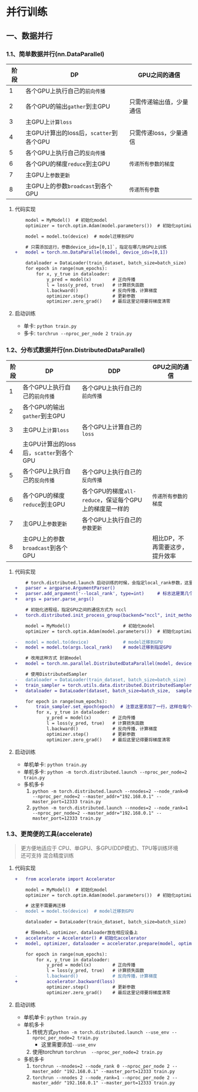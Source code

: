 # 并行训练

## 一、数据并行

### 1.1、简单数据并行(nn.DataParallel)
|阶段|DP|GPU之间的通信|
|---|---|---|
|1|各个GPU上执行自己的`前向传播`||
|2|各个GPU的输出`gather`到主GPU|只需传递输出值，少量通信|
|3|主GPU上`计算loss`||
|4|主GPU计算出的loss后，`scatter`到各个GPU|只需传递loss，少量通信|
|5|各个GPU上执行自己的`反向传播`||
|6|各个GPU的梯度`reduce`到主GPU|`传递所有参数的梯度`|
|7|主GPU上`参数更新`||
|8|主GPU上的参数`broadcast`到各个GPU|`传递所有参数`|

1. 代码实现
    ```diff
        model = MyModel()  # 初始化model
        optimizer = torch.optim.Adam(model.parameters())  # 初始化optimizer

        model = model.to(device)  # model迁移到GPU

        # 只需添加这行，参数device_ids=[0,1]`，指定在哪几块GPU上训练
    +   model = torch.nn.DataParallel(model, device_ids=[0,1])

        dataloader = DataLoader(train_dataset, batch_size=batch_size)
        for epoch in range(num_epochs):
            for x, y_true in dataloader:
                y_pred = model(x)        # 正向传播
                l = loss(y_pred, true)   # 计算损失函数            
                l.backward()             # 反向传播，计算梯度
                optimizer.step()         # 更新参数
                optimizer.zero_grad()    # 最后这里记得要将梯度清零
    ```

2. 启动训练
    - 单卡: `python train.py`
    - 多卡: `torchrun --nproc_per_node 2 train.py`

### 1.2、分布式数据并行(nn.DistributedDataParallel)
|阶段|DP|DDP|GPU之间的通信|
|---|---|---|---|
|1|各个GPU上执行自己的`前向传播`|各个GPU上执行自己的`前向传播`|
|2|各个GPU的输出`gather`到主GPU||
|3|主GPU上`计算loss`|各个GPU上计算自己的`loss`|
|4|主GPU计算出的loss后，`scatter`到各个GPU||
|5|各个GPU上执行自己的`反向传播`|各个GPU上执行自己的`反向传播`|
|6|各个GPU的梯度`reduce`到主GPU|各个GPU的梯度`all-reduce`，保证每个GPU上的梯度是一样的|`传递所有参数的梯度`|
|7|主GPU上`参数更新`|各个GPU上执行自己的`参数更新`|
|8|主GPU上的参数`broadcast`到各个GPU||相比DP，不再需要这步，提升效率|

1. 代码实现
    ```diff
        # torch.distributed.launch 启动训练的时候，会指定local_rank参数，这里需要解析一下
    +   parser = argparse.ArgumentParser()
    +   parser.add_argument('--local_rank', type=int)     # 标志这是第几个进程，一个进程使用一块GPU时，这个参数也对应GPU编号
    +   args = parser.parse_args()

        # 初始化进程组，指定GPU之间的通信方式为 nccl
    +   torch.distributed.init_process_group(backend="nccl", init_method='env://')
    
        model = MyModel()                    # 初始化model
        optimizer = torch.optim.Adam(model.parameters())  # 初始化optimizer

    -   model = model.to(device)             # model迁移到GPU
    +   model = model.to(args.local_rank)    # model迁移到指定GPU

        # 改用这种方式 封装model
    +   model = torch.nn.parallel.DistributedDataParallel(model, device_ids=[args.local_rank], output_device=args.local_rank)

        # 使用DistributedSampler
    -   dataloader = DataLoader(train_dataset, batch_size=batch_size)
    +   train_sampler = torch.utils.data.distributed.DistributedSampler(train_dataset)
    +   dataloader = DataLoader(dataset, batch_size=batch_size,  sampler=train_sampler, shuffle=(train_sampler is None), pin_memory=True)

        for epoch in range(num_epochs):
    +       train_sampler.set_epoch(epoch)  # 注意这里添加了一行，这样在每个epoch，数据顺序是不同的
            for x, y_true in dataloader:
                y_pred = model(x)        # 正向传播
                l = loss(y_pred, true)   # 计算损失函数            
                l.backward()             # 反向传播，计算梯度
                optimizer.step()         # 更新参数
                optimizer.zero_grad()    # 最后这里记得要将梯度清零
    ```

2. 启动训练
    - 单机单卡: `python train.py`
    - 单机多卡: `python -m torch.distributed.launch --nproc_per_node=2 train.py`
    - 多机多卡
        1. `python -m torch.distributed.launch --nnodes=2 --node_rank=0 --nproc_per_node=2 --master_addr="192.168.0.1" --master_port=12333 train.py`
        2. `python -m torch.distributed.launch --nnodes=2 --node_rank=1 --nproc_per_node=2 --master_addr="192.168.0.1" --master_port=12333 train.py`

### 1.3、更简便的工具(accelerate)
> 更方便地适应于 CPU、单GPU、多GPU(DDP模式)、TPU等训练环境  
> 还可支持 混合精度训练

1. 代码实现
    ```diff
    +   from accelerate import Accelerator

        model = MyModel()  # 初始化model
        optimizer = torch.optim.Adam(model.parameters())  # 初始化optimizer

        # 这里不需要再迁移
    -   model = model.to(device)  # model迁移到GPU

        dataloader = DataLoader(train_dataset, batch_size=batch_size)

        # 将model、optimizer、dataloader放在相应设备上
    +   accelerator = Accelerator() # 初始化accelerator
    +   model, optimizer, dataloader = accelerator.prepare(model, optimizer, dataloader)

        for epoch in range(num_epochs):
            for x, y_true in dataloader:
                y_pred = model(x)        # 正向传播
                l = loss(y_pred, true)   # 计算损失函数            
    -           l.backward()             # 反向传播，计算梯度
    +           accelerator.backward(loss)
                optimizer.step()         # 更新参数
                optimizer.zero_grad()    # 最后这里记得要将梯度清零
    ```

2. 启动训练
    - 单机单卡: `python train.py`
    - 单机多卡
        1. 传统方式`python -m torch.distributed.launch --use_env --nproc_per_node=2 train.py`
            - 这里需要添加`--use_env`
        2. 使用torchrun `torchrun  --nproc_per_node=2 train.py`
    - 多机多卡
        1. `torchrun --nnodes=2 --node_rank 0 --nproc_per_node 2 --master_addr "192.168.0.1" --master_port=12333 train.py`
        2. `torchrun --nnodes 2 --node_rank=1 --nproc_per_node 2 --master_addr "192.168.0.1" --master_port=12333 train.py`
